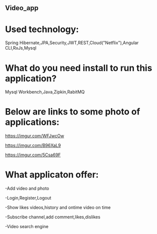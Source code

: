 ## Video_app
# Used technology:

Spring Hibernate,JPA,Security,JWT,REST,Cloud("Netflix"),Angular CLI,RxJs,Mysql

# What do you need install to run this application?

Mysql Workbench,Java,Zipkin,RabitMQ



# Below are links to some photo of applications:

https://imgur.com/WFJwcOw

https://imgur.com/B96XaL9

https://imgur.com/5Csa69F



# What applicaton offer:

-Add video and photo

-Login,Register,Logout

-Show likes videos,history and ontime video on time

-Subscribe channel,add comment,likes,dislikes

-Video search engine


